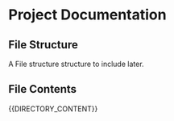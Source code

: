 # Project Documentation

## File Structure

A File structure structure to include later.

## File Contents

{{DIRECTORY_CONTENT}}